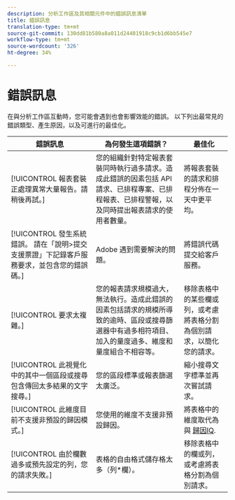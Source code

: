```yaml
---
description: 分析工作區及其相關元件中的錯誤訊息清單
title: 錯誤訊息
translation-type: tm+mt
source-git-commit: 130dd81b580a8a011d24401918c9cb1d6bb545e7
workflow-type: tm+mt
source-wordcount: '326'
ht-degree: 34%

---
```



# 錯誤訊息

在與分析工作區互動時，您可能會遇到也會影響效能的錯誤。 以下列出最常見的錯誤類型、產生原因，以及可進行的最佳化。

| 錯誤訊息 | 為何發生這項錯誤？ | 最佳化 |
| --- | --- | --- |
| [!UICONTROL 報表套裝正處理異常大量報告。請稍後再試。] | 您的組織針對特定報表套裝同時執行過多請求。造成此錯誤的因素包括 API 請求、已排程專案、已排程報表、已排程警報，以及同時提出報表請求的使用者數量。 | 將報表套裝的請求和排程分佈在一天中更平均。 |
| [!UICONTROL 發生系統錯誤。 請在「說明>提交支援票證」下記錄客戶服務要求，並包含您的錯誤碼。] | Adobe 遇到需要解決的問題。 | 將錯誤代碼提交給客戶服務。 |
| [!UICONTROL 要求太複雜。] | 您的報表請求規模過大，無法執行。造成此錯誤的因素包括請求的規模所導致的逾時、區段或搜尋篩選器中有過多相符項目、加入的量度過多、維度和量度組合不相容等。 | 移除表格中的某些欄或列，或考慮將表格分割為個別請求，以簡化您的請求。 |
| [!UICONTROL 此視覺化中的其中一個區段或搜尋包含傳回太多結果的文字搜尋。] | 您的區段標準或報表篩選太廣泛。 | 縮小搜尋文字標準並再次嘗試請求。 |
| [!UICONTROL 此維度目前不支援非預設的歸因模式。] | 您使用的維度不支援非預設歸因。 | 將表格中的維度取代為與 [歸因IQ](/help/analysis-workspace/attribution/overview.md). |
| [!UICONTROL 由於欄數過多或預先設定的列，您的請求失敗。] | 表格的自由格式儲存格太多（列*欄）。 | 移除表格中的欄或列，或考慮將表格分割為個別請求。 |